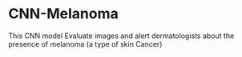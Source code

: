 # CNN-Melanoma
This CNN model Evaluate images and alert dermatologists about the presence of melanoma (a type of skin Cancer)
